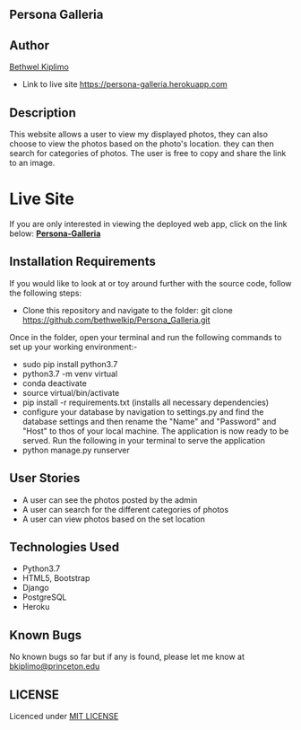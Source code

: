 ## Persona Galleria

## Author
 [Bethwel Kiplimo](https://github.com/bethwelkip)


* Link to live site
https://persona-galleria.herokuapp.com

## Description
This website allows a user to view my displayed photos, they can also choose to view the photos based on the photo's location.
they can then search for categories of photos. The user is free to copy and share the link to an image.

# Live Site 
If you are only interested in viewing the deployed web app, click on the link below:
**[Persona-Galleria](https://persona-galleria.herokuapp.com)**


## Installation Requirements
  If you would like to look at or toy around further with the source code, follow the following steps:
  * Clone this repository and navigate to the folder: git clone https://github.com/bethwelkip/Persona_Galleria.git

  Once in the folder, open your terminal and run the following commands to set up your working environment:-
  * sudo pip install python3.7
  * python3.7 -m venv virtual
  * conda deactivate
  * source virtual/bin/activate
  * pip install -r requirements.txt (installs all necessary dependencies)
  * configure your database by navigation to settings.py and find the database settings and then rename the "Name" and "Password" and "Host" to thos of your local machine. 
   The application is now ready to be served.
   Run the following in your terminal  to serve the application
* python manage.py runserver

 
## User Stories
  * A user can see the photos posted by the admin
  * A user can search for the different categories of photos
  * A user can view photos based on the set location

## Technologies Used
  * Python3.7
  * HTML5, Bootstrap
  * Django
  * PostgreSQL
  * Heroku

## Known Bugs
No known bugs so far but if any is found, please let me know at bkiplimo@princeton.edu

## LICENSE
Licenced under [MIT LICENSE](LICENSE)